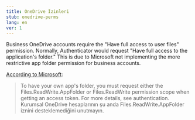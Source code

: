 ```yaml
---
title: OneDrive İzinleri
stub: onedrive-perms
lang: en
ver: 1
---
```


Business OneDrive accounts require the "Have full access to user files" permission. Normally, Authenticator would request "Have full access to the application's folder." This is due to Microsoft not implementing the more restrictive app folder permission for business accounts.

[According to Microsoft](https://docs.microsoft.com/en-us/onedrive/developer/rest-api/concepts/special-folders-appfolder?view=odsp-graph-online#getting-authorization-from-the-user):

> To have your own app's folder, you must request either the Files.ReadWrite.AppFolder or Files.ReadWrite permission scope when getting an access token. For more details, see authentication. Kurumsal OneDrive hesaplarının şu anda Files.ReadWrite.AppFolder iznini desteklemediğini unutmayın.